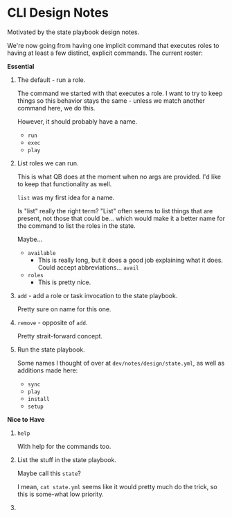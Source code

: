 CLI Design Notes
========================================================================

Motivated by the state playbook design notes.

We're now going from having one implicit command that executes roles to having at least a few distinct, explicit commands. The current roster:

**Essential**

1.  The default - run a role.
    
    The command we started with that executes a role. I want to try to keep things so this behavior stays the same - unless we match another command here, we do this.
    
    However, it should probably have a name.
    
    -   `run`
    -   `exec`
    -   `play`
    
2.  List roles we can run.
    
    This is what QB does at the moment when no args are provided. I'd like to keep that functionality as well.
    
    `list` was my first idea for a name.
    
    Is "list" really the right term? "List" often seems to list things that are present, not those that could be... which would make it a better name for the command to list the roles in the state.
    
    Maybe...
    
    -   `available`
        -   This is really long, but it does a good job explaining what it does. Could accept abbreviations... `avail`
    -   `roles`
        -   This is pretty nice.

3.  `add` - add a role or task invocation to the state playbook.
    
    Pretty sure on name for this one.
    
4.  `remove` - opposite of `add`.
    
    Pretty strait-forward concept.
    
5.  Run the state playbook.
    
    Some names I thought of over at `dev/notes/design/state.yml`, as well as additions made here:
    
    -   `sync`
    -   `play`
    -   `install`
    -   `setup`

**Nice to Have**

1.  `help`
    
    With help for the commands too.
    
2.  List the stuff in the state playbook.
    
    Maybe call this `state`?
    
    I mean, `cat state.yml` seems like it would pretty much do the trick, so this is some-what low priority.
    
3.  
